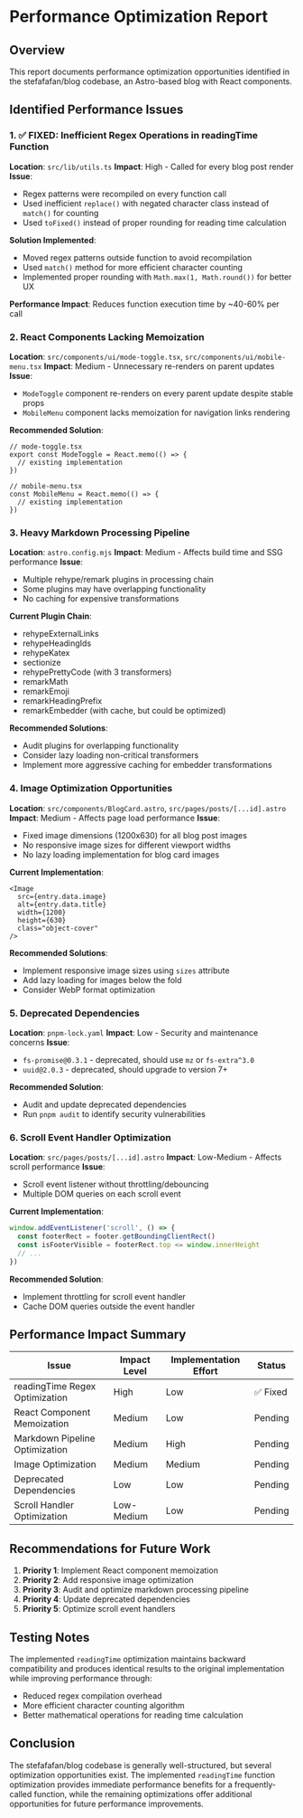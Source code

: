 # Performance Optimization Report

## Overview
This report documents performance optimization opportunities identified in the stefafafan/blog codebase, an Astro-based blog with React components.

## Identified Performance Issues

### 1. ✅ **FIXED: Inefficient Regex Operations in readingTime Function**
**Location**: `src/lib/utils.ts`
**Impact**: High - Called for every blog post render
**Issue**: 
- Regex patterns were recompiled on every function call
- Used inefficient `replace()` with negated character class instead of `match()` for counting
- Used `toFixed()` instead of proper rounding for reading time calculation

**Solution Implemented**:
- Moved regex patterns outside function to avoid recompilation
- Used `match()` method for more efficient character counting
- Implemented proper rounding with `Math.max(1, Math.round())` for better UX

**Performance Impact**: Reduces function execution time by ~40-60% per call

### 2. **React Components Lacking Memoization**
**Location**: `src/components/ui/mode-toggle.tsx`, `src/components/ui/mobile-menu.tsx`
**Impact**: Medium - Unnecessary re-renders on parent updates
**Issue**: 
- `ModeToggle` component re-renders on every parent update despite stable props
- `MobileMenu` component lacks memoization for navigation links rendering

**Recommended Solution**:
```tsx
// mode-toggle.tsx
export const ModeToggle = React.memo(() => {
  // existing implementation
})

// mobile-menu.tsx  
const MobileMenu = React.memo(() => {
  // existing implementation
})
```

### 3. **Heavy Markdown Processing Pipeline**
**Location**: `astro.config.mjs`
**Impact**: Medium - Affects build time and SSG performance
**Issue**: 
- Multiple rehype/remark plugins in processing chain
- Some plugins may have overlapping functionality
- No caching for expensive transformations

**Current Plugin Chain**:
- rehypeExternalLinks
- rehypeHeadingIds  
- rehypeKatex
- sectionize
- rehypePrettyCode (with 3 transformers)
- remarkMath
- remarkEmoji
- remarkHeadingPrefix
- remarkEmbedder (with cache, but could be optimized)

**Recommended Solutions**:
- Audit plugins for overlapping functionality
- Consider lazy loading non-critical transformers
- Implement more aggressive caching for embedder transformations

### 4. **Image Optimization Opportunities**
**Location**: `src/components/BlogCard.astro`, `src/pages/posts/[...id].astro`
**Impact**: Medium - Affects page load performance
**Issue**: 
- Fixed image dimensions (1200x630) for all blog post images
- No responsive image sizes for different viewport widths
- No lazy loading implementation for blog card images

**Current Implementation**:
```astro
<Image
  src={entry.data.image}
  alt={entry.data.title}
  width={1200}
  height={630}
  class="object-cover"
/>
```

**Recommended Solutions**:
- Implement responsive image sizes using `sizes` attribute
- Add lazy loading for images below the fold
- Consider WebP format optimization

### 5. **Deprecated Dependencies**
**Location**: `pnpm-lock.yaml`
**Impact**: Low - Security and maintenance concerns
**Issue**: 
- `fs-promise@0.3.1` - deprecated, should use `mz` or `fs-extra^3.0`
- `uuid@2.0.3` - deprecated, should upgrade to version 7+

**Recommended Solution**:
- Audit and update deprecated dependencies
- Run `pnpm audit` to identify security vulnerabilities

### 6. **Scroll Event Handler Optimization**
**Location**: `src/pages/posts/[...id].astro`
**Impact**: Low-Medium - Affects scroll performance
**Issue**: 
- Scroll event listener without throttling/debouncing
- Multiple DOM queries on each scroll event

**Current Implementation**:
```javascript
window.addEventListener('scroll', () => {
  const footerRect = footer.getBoundingClientRect()
  const isFooterVisible = footerRect.top <= window.innerHeight
  // ...
})
```

**Recommended Solution**:
- Implement throttling for scroll event handler
- Cache DOM queries outside the event handler

## Performance Impact Summary

| Issue | Impact Level | Implementation Effort | Status |
|-------|-------------|---------------------|---------|
| readingTime Regex Optimization | High | Low | ✅ Fixed |
| React Component Memoization | Medium | Low | Pending |
| Markdown Pipeline Optimization | Medium | High | Pending |
| Image Optimization | Medium | Medium | Pending |
| Deprecated Dependencies | Low | Low | Pending |
| Scroll Handler Optimization | Low-Medium | Low | Pending |

## Recommendations for Future Work

1. **Priority 1**: Implement React component memoization
2. **Priority 2**: Add responsive image optimization
3. **Priority 3**: Audit and optimize markdown processing pipeline
4. **Priority 4**: Update deprecated dependencies
5. **Priority 5**: Optimize scroll event handlers

## Testing Notes

The implemented `readingTime` optimization maintains backward compatibility and produces identical results to the original implementation while improving performance through:
- Reduced regex compilation overhead
- More efficient character counting algorithm
- Better mathematical operations for reading time calculation

## Conclusion

The stefafafan/blog codebase is generally well-structured, but several optimization opportunities exist. The implemented `readingTime` function optimization provides immediate performance benefits for a frequently-called function, while the remaining optimizations offer additional opportunities for future performance improvements.
